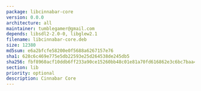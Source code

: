 ```yaml
---
package: libcinnabar-core
version: 0.0.0
architecture: all
maintainer: tumblegamer@gmail.com
depends: libsdl2-2.0-0, libglew2.1
filename: libcinnabar-core.deb
size: 12380
md5sum: e6a2bfcfe58200e0f5688a6267157e76
sha1: 628c6c469e775e5db22593e25d264538de245db5
sha256: fbf8960acf10ddb6ff233a90ce15260bb48c01e81a70fd616862e3c6bc7baa4d
section: lib
priority: optional
description: Cinnabar Core
---
```

